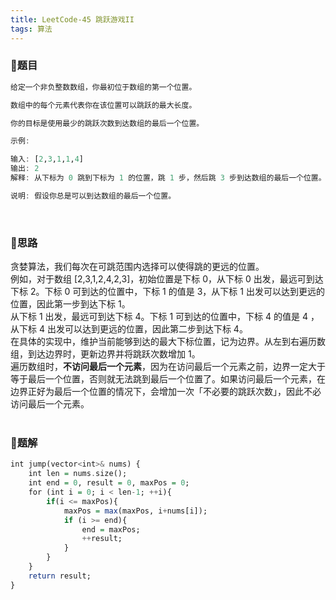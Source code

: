 ```yaml
---
title: LeetCode-45 跳跃游戏II
tags: 算法
---
```


### **📝题目**
```haskell
给定一个非负整数数组，你最初位于数组的第一个位置。

数组中的每个元素代表你在该位置可以跳跃的最大长度。

你的目标是使用最少的跳跃次数到达数组的最后一个位置。

示例:

输入: [2,3,1,1,4]
输出: 2
解释: 从下标为 0 跳到下标为 1 的位置，跳 1 步，然后跳 3 步到达数组的最后一个位置。

说明: 假设你总是可以到达数组的最后一个位置。
```
<br/>

### **📝思路**
贪婪算法，我们每次在可跳范围内选择可以使得跳的更远的位置。<br/>
例如，对于数组 [2,3,1,2,4,2,3]，初始位置是下标 0，从下标 0 出发，最远可到达下标 2。下标 0 可到达的位置中，下标 1 的值是 3，从下标 1 出发可以达到更远的位置，因此第一步到达下标 1。<br/>从下标 1 出发，最远可到达下标 4。下标 1 可到达的位置中，下标 4 的值是 4 ，从下标 4 出发可以达到更远的位置，因此第二步到达下标 4。<br/>
在具体的实现中，维护当前能够到达的最大下标位置，记为边界。从左到右遍历数组，到达边界时，更新边界并将跳跃次数增加 1。<br/>
遍历数组时，**不访问最后一个元素**，因为在访问最后一个元素之前，边界一定大于等于最后一个位置，否则就无法跳到最后一个位置了。如果访问最后一个元素，在边界正好为最后一个位置的情况下，会增加一次「不必要的跳跃次数」，因此不必访问最后一个元素。
<br/><br/>

### **📝题解**
```haskell
int jump(vector<int>& nums) {
    int len = nums.size();
    int end = 0, result = 0, maxPos = 0;
    for (int i = 0; i < len-1; ++i){
        if(i <= maxPos){
            maxPos = max(maxPos, i+nums[i]);
            if (i >= end){
                end = maxPos;
                ++result;
            }
        }
    }      
    return result;
}
```